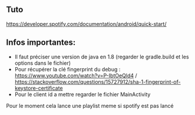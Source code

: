 ## Tuto
https://developer.spotify.com/documentation/android/quick-start/

## Infos importantes:
- Il faut préciser une version de java en 1.8 (regarder le gradle.build et les options dans le fichier)
- Pour récupérer la clé fingerprint du debug : https://www.youtube.com/watch?v=P-IbtOeQld4 / https://stackoverflow.com/questions/15727912/sha-1-fingerprint-of-keystore-certificate
- Pour le client id a mettre regarder le fichier MainActivity

Pour le moment cela lance une playlist meme si spotify est pas lancé
